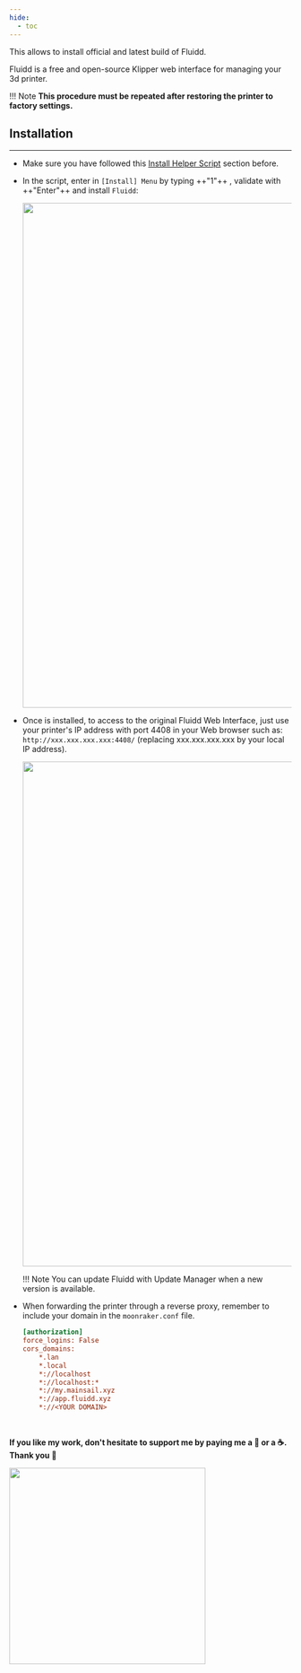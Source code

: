 ```yaml
---
hide:
  - toc
---
```

This allows to install official and latest build of Fluidd.

Fluidd is a free and open-source Klipper web interface for managing your 3d printer.

!!! Note
    **This procedure must be repeated after restoring the printer to factory settings.**


## Installation
<hr>

- Make sure you have followed this <a href="../../helper-script/helper-script-installation">Install Helper Script</a> section before.

- In the script, enter in `[Install] Menu` by typing ++"1"++ , validate with ++"Enter"++ and install `Fluidd`:

    <img width="900" src="../../assets/img/Creality-Helper-Script/Install_Menu.png">

- Once is installed, to access to the original Fluidd Web Interface, just use your printer's IP address with port 4408 in your Web browser such as: `http://xxx.xxx.xxx.xxx:4408/` (replacing xxx.xxx.xxx.xxx by your local IP address).

    <img width="900" src="../../assets/img/Access-to-Web-Interface/Fluidd_Web_Interface.png">

    !!! Note
        You can update Fluidd with Update Manager when a new version is available.

- When forwarding the printer through a reverse proxy, remember to include your domain in the `moonraker.conf` file.

    ```ini
    [authorization]
    force_logins: False
    cors_domains:
        *.lan
        *.local
        *://localhost
        *://localhost:*
        *://my.mainsail.xyz
        *://app.fluidd.xyz
        *://<YOUR DOMAIN>
    ```

<br />

**If you like my work, don't hesitate to support me by paying me a 🍺 or a ☕. Thank you 🙂**

<a href="https://ko-fi.com/guilouz" target="_blank"><img width="350" src="../../assets/img/home/Ko-fi.png"></a>
